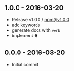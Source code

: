 

## 1.0.0 - 2016-03-20
- Release v1.0.0 / npm@v1.0.0
- add keywords
- generate docs with `verb`
- implement :cat2:

## 0.0.0 - 2016-03-20
- Initial commit